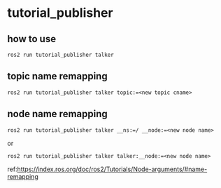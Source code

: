 # tutorial_publisher

## how to use

```
ros2 run tutorial_publisher talker
```
## topic name remapping

```
ros2 run tutorial_publisher talker topic:=<new topic cname>
```

## node name remapping

```
ros2 run tutorial_publisher talker __ns:=/ __node:=<new node name>
```
or
```
ros2 run tutorial_publisher talker talker:__node:=<new node name>
```
ref:https://index.ros.org/doc/ros2/Tutorials/Node-arguments/#name-remapping
